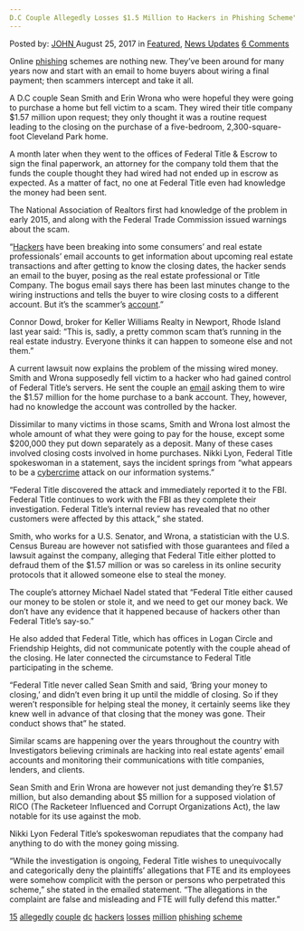 ```yaml
---
D.C Couple Allegedly Losses $1.5 Million to Hackers in Phishing Scheme"
---
```

<article class="post-listing post-22163 post type-post status-publish format-standard has-post-thumbnail hentry 
 tag-1886 tag-allegedly tag-couple tag-dc tag-hackers tag-losses tag-million tag-phishing tag-scheme">
<div class="post-inner">
    <span>Posted by: <a href="https://www.deepdotweb.com/author/john/" title="">JOHN </a></span>
<span>August 25, 2017</span>
<span>in <a href="https://www.deepdotweb.com/category/deepdot-news/" rel="category tag">Featured</a>, <a href="https://www.deepdotweb.com/category/news-updates/" rel="category tag">News Updates</a></span>
<span><a href="https://www.deepdotweb.com/2017/08/25/d-c-couple-allegedly-losses-1-5-million-hackers-phishing-scheme/#comments">6 Comments</a></span>
</p>
<div class="clear"></div>
    
<p>Online <a href="http://wamu.org/story/17/08/08/hackers-allegedly-steal-1-5-million-d-c-couple-home-buying-phishing-scheme/">phishing</a> schemes are nothing new. They’ve been around for many years now and start with an email to home buyers about wiring a final payment; then scammers intercept and take it all.</p>
<p>A D.C couple Sean Smith and Erin Wrona who were hopeful they were going to purchase a home but fell victim to a scam. They wired their title company $1.57 million upon request; they only thought it was a routine request leading to the closing on the purchase of a five-bedroom, 2,300-square-foot Cleveland Park home.</p>
<p>A month later when they went to the offices of Federal Title &amp; Escrow to sign the final paperwork, an attorney for the company told them that the funds the couple thought they had wired had not ended up in escrow as expected. As a matter of fact, no one at Federal Title even had knowledge the money had been sent.</p>
<p>The National Association of Realtors first had knowledge of the problem in early 2015, and along with the Federal Trade Commission issued warnings about the scam.</p>
<p>“<a href="https://www.deepdotweb.com/2017/08/07/two-arrested-connection-recent-microsoft-hacks/">Hackers</a> have been breaking into some consumers’ and real estate professionals’ email accounts to get information about upcoming real estate transactions and after getting to know the closing dates, the hacker sends an email to the buyer, posing as the real estate professional or Title Company. The bogus email says there has been last minutes change to the wiring instructions and tells the buyer to wire closing costs to a different account. But it’s the scammer’s <a href="https://www.deepdotweb.com/2017/08/07/dutch-police-taken-12-dream-accounts-likely/">account</a>.”</p>
<p>Connor Dowd, broker for Keller Williams Realty in Newport, Rhode Island last year said: “This is, sadly, a pretty common scam that’s running in the real estate industry. Everyone thinks it can happen to someone else and not them.”</p>
<p>A current lawsuit now explains the problem of the missing wired money. Smith and Wrona supposedly fell victim to a hacker who had gained control of Federal Title’s servers. He sent the couple an <a href="https://www.angieslist.com/articles/real-estate-phishing-scam-swipes-your-money-during-closing.htm">email</a> asking them to wire the $1.57 million for the home purchase to a bank account. They, however, had no knowledge the account was controlled by the hacker.</p>
<p>Dissimilar to many victims in those scams, Smith and Wrona lost almost the whole amount of what they were going to pay for the house, except some $200,000 they put down separately as a deposit. Many of these cases involved closing costs involved in home purchases. Nikki Lyon, Federal Title spokeswoman in a statement, says the incident springs from “what appears to be a <a href="https://www.deepdotweb.com/2017/08/07/7-8-17-dark-web-cybercrime-roundup/">cybercrime</a> attack on our information systems.”</p>
<p>“Federal Title discovered the attack and immediately reported it to the FBI. Federal Title continues to work with the FBI as they complete their investigation. Federal Title’s internal review has revealed that no other customers were affected by this attack,” she stated.</p>
<p>Smith, who works for a U.S. Senator, and Wrona, a statistician with the U.S. Census Bureau are however not satisfied with those guarantees and filed a lawsuit against the company, alleging that Federal Title either plotted to defraud them of the $1.57 million or was so careless in its online security protocols that it allowed someone else to steal the money.</p>
<p>The couple’s attorney Michael Nadel stated that “Federal Title either caused our money to be stolen or stole it, and we need to get our money back. We don’t have any evidence that it happened because of hackers other than Federal Title’s say-so.”</p>
<p>He also added that Federal Title, which has offices in Logan Circle and Friendship Heights, did not communicate potently with the couple ahead of the closing. He later connected the circumstance to Federal Title participating in the scheme.</p>
<p>“Federal Title never called Sean Smith and said, ‘Bring your money to closing,’ and didn’t even bring it up until the middle of closing. So if they weren’t responsible for helping steal the money, it certainly seems like they knew well in advance of that closing that the money was gone. Their conduct shows that” he stated.</p>
<p>Similar scams are happening over the years throughout the country with Investigators believing criminals are hacking into real estate agents’ email accounts and monitoring their communications with title companies, lenders, and clients.</p>
<p>Sean Smith and Erin Wrona are however not just demanding they&#8217;re $1.57 million, but also demanding about $5 million for a supposed violation of RICO (The Racketeer Influenced and Corrupt Organizations Act), the law notable for its use against the mob.</p>
<p>Nikki Lyon Federal Title’s spokeswoman repudiates that the company had anything to do with the money going missing.</p>
<p>“While the investigation is ongoing, Federal Title wishes to unequivocally and categorically deny the plaintiffs’ allegations that FTE and its employees were somehow complicit with the person or persons who perpetrated this scheme,” she stated in the emailed statement. “The allegations in the complaint are false and misleading and FTE will fully defend this matter.”</p>
</div>
<a href="https://www.deepdotweb.com/tag/15/" rel="tag">15</a> <a href="https://www.deepdotweb.com/tag/allegedly/" rel="tag">allegedly</a> <a href="https://www.deepdotweb.com/tag/couple/" rel="tag">couple</a> <a href="https://www.deepdotweb.com/tag/dc/" rel="tag">dc</a> <a href="https://www.deepdotweb.com/tag/hackers/" rel="tag">hackers</a> <a href="https://www.deepdotweb.com/tag/losses/" rel="tag">losses</a> <a href="https://www.deepdotweb.com/tag/million/" rel="tag">million</a> <a href="https://www.deepdotweb.com/tag/phishing/" rel="tag">phishing</a> <a href="https://www.deepdotweb.com/tag/scheme/" rel="tag">scheme</a></span> <span style="display:none" class="updated">2017-08-25</span>
<div style="display:none" class="vcard author" itemprop="author" itemscope itemtype="http://schema.org/Person"><strong class="fn" itemprop="name"><a href="https://www.deepdotweb.com/author/john/" title="Posts by JOHN" rel="author">JOHN</a></strong></div>
    
